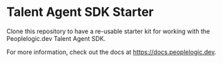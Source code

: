 # Talent Agent SDK Starter 
Clone this repository to have a re-usable starter kit for working 
with the Peoplelogic.dev Talent Agent SDK.

For more information, check out the docs at https://docs.peoplelogic.dev.